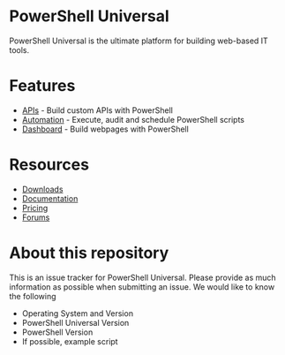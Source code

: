# PowerShell Universal

PowerShell Universal is the ultimate platform for building web-based IT tools. 

# Features

- [APIs](https://docs.ironmansoftware.com/api/about) - Build custom APIs with PowerShell
- [Automation](https://docs.ironmansoftware.com/automation/about) - Execute, audit and schedule PowerShell scripts
- [Dashboard](https://docs.ironmansoftware.com/dashboard/about) - Build webpages with PowerShell

# Resources

- [Downloads](https://ironmansoftware.com/downloads)
- [Documentation](https://docs.ironmansoftware.com/)
- [Pricing](https://ironmansoftware.com/pricing)
- [Forums](https://forums.universaldashboard.io/)

# About this repository

This is an issue tracker for PowerShell Universal. Please provide as much information as possible when submitting an issue. We would like to know the following

- Operating System and Version
- PowerShell Universal Version
- PowerShell Version
- If possible, example script
